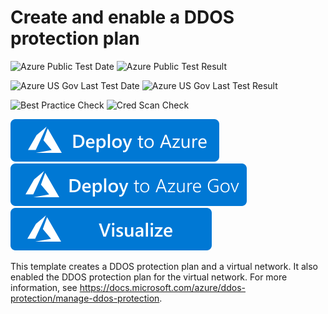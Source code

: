 # Create and enable a DDOS protection plan

![Azure Public Test Date](https://azurequickstartsservice.blob.core.windows.net/badges/101-create-and-enable-ddos-protection-plans/PublicLastTestDate.svg)
![Azure Public Test Result](https://azurequickstartsservice.blob.core.windows.net/badges/101-create-and-enable-ddos-protection-plans/PublicDeployment.svg)

![Azure US Gov Last Test Date](https://azurequickstartsservice.blob.core.windows.net/badges/101-create-and-enable-ddos-protection-plans/FairfaxLastTestDate.svg)
![Azure US Gov Last Test Result](https://azurequickstartsservice.blob.core.windows.net/badges/101-create-and-enable-ddos-protection-plans/FairfaxDeployment.svg)

![Best Practice Check](https://azurequickstartsservice.blob.core.windows.net/badges/101-create-and-enable-ddos-protection-plans/BestPracticeResult.svg)
![Cred Scan Check](https://azurequickstartsservice.blob.core.windows.net/badges/101-create-and-enable-ddos-protection-plans/CredScanResult.svg)

[![Deploy To Azure](https://raw.githubusercontent.com/Azure/azure-quickstart-templates/master/1-CONTRIBUTION-GUIDE/images/deploytoazure.svg?sanitize=true)](https://portal.azure.com/#create/Microsoft.Template/uri/https%3A%2F%2Fraw.githubusercontent.com%2FAzure%2Fazure-quickstart-templates%2Fmaster%2F101-create-and-enable-ddos-protection-plans%2Fazuredeploy.json)
[![Deploy To Azure US Gov](https://raw.githubusercontent.com/Azure/azure-quickstart-templates/master/1-CONTRIBUTION-GUIDE/images/deploytoazuregov.svg?sanitize=true)](https://portal.azure.us/#create/Microsoft.Template/uri/https%3A%2F%2Fraw.githubusercontent.com%2FAzure%2Fazure-quickstart-templates%2Fmaster%2F101-create-and-enable-ddos-protection-plans%2Fazuredeploy.json)
[![Visualize](https://raw.githubusercontent.com/Azure/azure-quickstart-templates/master/1-CONTRIBUTION-GUIDE/images/visualizebutton.svg?sanitize=true)](http://armviz.io/#/?load=https%3A%2F%2Fraw.githubusercontent.com%2FAzure%2Fazure-quickstart-templates%2Fmaster%2F101-create-and-enable-ddos-protection-plans%2Fazuredeploy.json)

This template creates a DDOS protection plan and a virtual network. It also enabled the DDOS protection plan for the virtual network. For more information, see https://docs.microsoft.com/azure/ddos-protection/manage-ddos-protection.